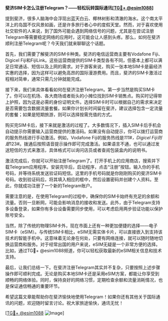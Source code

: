 **斐济SIM卡怎么注册Telegram？——轻松玩转国际通讯[[TG💪+ @esim1088](https://t.me/s/esim1088)]**

提到斐济，很多人脑海中会浮现出蓝天白云、椰林树影和清澈的海水。这个南太平洋上的岛国不仅风景如画，还是许多旅行者心中的度假天堂。然而，对于喜欢使用社交软件的人来说，到了国外可能会遇到网络信号的问题，尤其是在尝试注册Telegram等需要稳定网络的应用时，这可能会让人感到头疼。那么，如何在斐济顺利注册Telegram呢？今天我们就来聊聊这个话题。

首先，我们需要了解斐济的SIM卡种类。斐济的电信运营商主要有Vodafone Fiji、Digicel Fiji和FijiLink。这些运营商提供的SIM卡类型各有不同，但基本上都可以满足日常通话、短信以及上网的需求。对于游客来说，购买一张本地SIM卡是最经济实惠的选择，因为这样可以避免高昂的国际漫游费用。而且，斐济的SIM卡激活过程相对简单，通常只需几分钟就能完成。

接下来，我们来具体看看如何在斐济注册Telegram。第一步当然是购买SIM卡了。你可以在机场、各大商场或者街头的小摊位找到SIM卡销售点。购买时记得带上护照，因为这是必需的身份证明文件。选择SIM卡时可以根据自己的需求来决定是否需要包含数据流量套餐。如果你计划长时间留在斐济，建议选择包含一定流量的套餐；如果是短期旅游，则可以选择按需充值的方式。

购买完SIM卡后，接下来就是激活的过程了。大多数情况下，插入SIM卡后手机会自动提示你需要输入运营商提供的激活码。如果没有自动提示，你可以拨打运营商的服务热线进行手动激活。例如，Vodafone Fiji的服务热线是*111#，Digicel Fiji则是*123#。拨通后按照语音提示操作即可完成激活。如果语言不通，也可以通过发送短信的方式来激活，具体格式可以询问店员或者查阅包装盒内的说明书。

激活完成后，你就可以开始注册Telegram了。打开手机上的应用商店，搜索并下载Telegram应用程序。安装完毕后，启动程序，点击“注册”按钮。输入你的手机号码，并等待系统发送验证码短信。这里的手机号码就是你刚刚购买的斐济SIM卡号码。收到验证码后，将其填入相应的框中，然后设置密码并创建个人资料。至此，你就成功注册了一个新的Telegram账户。

需要注意的是，在使用Telegram的过程中，确保你的SIM卡始终有充足的余额和流量。否则一旦断网，可能会影响消息的接收和发送。此外，由于Telegram支持多设备登录，如果你有多台设备需要同步使用，可以考虑启用两步验证功能以保护账号安全。

当然，除了传统的物理SIM卡外，现在市面上还有一种更加便捷的选择——电子SIM卡（eSIM）。与传统SIM卡相比，eSIM无需实体卡片，可以直接嵌入到支持该技术的智能手机中。这意味着无论身在何处，只要有网络连接，就可以随时随地切换运营商和服务。对于经常出国的用户来说，eSIM无疑是一个非常方便的选择。比如，通过TG💪+ @esim1088频道，你可以轻松获取最新的eSIM相关信息和技术支持。

最后，让我们总结一下。在斐济注册Telegram其实并不复杂，只要按照上述步骤操作即可顺利完成。无论是购买本地SIM卡还是采用eSIM方案，都能让你享受到顺畅的网络体验。同时，保持良好的网络习惯，定期检查余额和流量消耗情况，也是保证通信畅通的重要环节。

希望这篇文章能帮助你在斐济愉快地使用Telegram！如果你还有其他关于国际通讯的问题，欢迎随时留言讨论。祝大家旅途愉快，通讯无忧！

[[TG💪+ @esim1088](https://t.me/s/esim1088) ![Image](https://i.postimg.cc/4NQfJmqS/Snipaste-2025-05-13-00-14-12.png)]